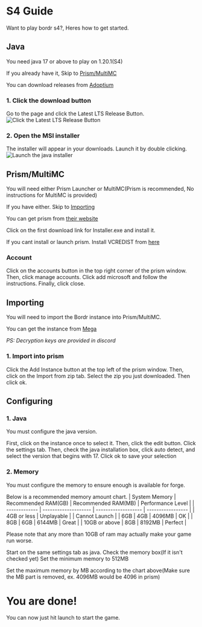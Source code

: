 # S4 Guide
Want to play bordr s4?, Heres how to get started.

## Java
You need java 17 or above to play on 1.20.1(S4)

If you already have it, Skip to [Prism/MultiMC](#prismmultimc)

You can download releases from [Adoptium](https://adoptium.net/)

### 1. Click the download button
Go to the page and click the Latest LTS Release Button.
![Click the Latest LTS Release Button](https://cdn.epicg.net/images/bordrguide/javadownload.png)

### 2. Open the MSI installer
The installer will appear in your downloads. Launch it by double clicking.
![Launch the java installer](https://cdn.epicg.net/images/bordrguide/javainstall.png)

## Prism/MultiMC
You will need either Prism Launcher or MultiMC(Prism is recommended, No instructions for MultiMC is provided)

If you have either. Skip to [Importing](#importing)

You can get prism from [their website](https://prismlauncher.org/download/)

Click on the first download link for Installer.exe and install it.

If you cant install or launch prism. Install VCREDIST from [here](https://aka.ms/vs/17/release/vc_redist.x64.exe)

### Account

Click on the accounts button in the top right corner of the prism window.
Then, click manage accounts. Click add microsoft and follow the instructions. Finally, click close.

## Importing
You will need to import the Bordr instance into Prism/MultiMC.

You can get the instance from [Mega](https://mega.nz/file/NCB0wT5Q)

*PS: Decryption keys are provided in discord*

### 1. Import into prism
Click the Add Instance button at the top left of the prism window.
Then, click on the Import from zip tab. Select the zip you just downloaded.
Then click ok.

## Configuring

### 1. Java
You must configure the java version.

First, click on the instance once to select it.
Then, click the edit button.
Click the settings tab.
Then, check the java installation box, click auto detect, and select the version that begins with 17.
Click ok to save your selection

### 2. Memory
You must configure the memory to ensure enough is available for forge.

Below is a recommended memory amount chart.
| System Memory | Recommended RAM(GB)  | Recommended RAM(MB) | Performance Level |
| ------------- | -------------------- | ------------------- | ----------------- |
| 4GB or less   | Unplayable           |                     | Cannot Launch     |
| 6GB           | 4GB                  | 4096MB              | OK                |
| 8GB           | 6GB                  | 6144MB              | Great             |
| 10GB or above | 8GB                  | 8192MB              | Perfect           |

Please note that any more than 10GB of ram may actually make your game run worse.

Start on the same settings tab as java.
Check the memory box(If it isn't checked yet)
Set the minimum memory to 512MB

Set the maximum memory by MB according to the chart above(Make sure the MB part is removed, ex. 4096MB would be 4096 in prism)

# You are done!

You can now just hit launch to start the game.


